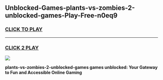 
## Unblocked-Games-plants-vs-zombies-2-unblocked-games-Play-Free-n0eq9
<h3>
<a href="https://premium76.site?title=plants-vs-zombies-2-unblocked-games&ref=10A">CLICK TO PLAY</a></h3>
<hr>

<h3>
<a href="https://premium76.site?title=plants-vs-zombies-2-unblocked-games&ref=10A">CLICK 2 PLAY</a>
  
</h3>

<a href="https://premium76.site?title=plants-vs-zombies-2-unblocked-games&ref=10A"><img src="https://clearcache.store/games.png"></a>


**plants-vs-zombies-2-unblocked-games games unblocked: Your Gateway to Fun and Accessible Online Gaming**

